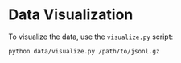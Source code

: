 # Data Visualization

To visualize the data, use the `visualize.py` script:

`python data/visualize.py /path/to/jsonl.gz`

